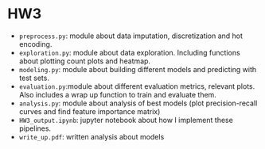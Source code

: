 # HW3
* ```preprocess.py```: module about data imputation, discretization and hot encoding. 
* ```exploration.py```: module about data exploration. Including functions about plotting count plots and heatmap.
* ```modeling.py```: module about building different models and predicting with test sets.
* ```evaluation.py```:module about different evaluation metrics, relevant plots. Also includes a wrap up function to train and evaluate them.
* ```analysis.py```: module about analysis of best models (plot precision-recall curves and find feature importance matrix)
* ```HW3_output.ipynb```: jupyter notebook about how I implement these pipelines. 
* ```write_up.pdf```: written analysis about models
